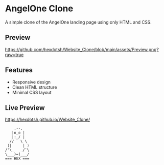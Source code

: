 # AngelOne Clone
A simple clone of the AngelOne landing page using only HTML and CSS.
## Preview
https://github.com/hexdotsh/Website_Clone/blob/main/assets/Preview.png?raw=true
## Features
- Responsive design
- Clean HTML structure
- Minimal CSS layout
## Live Preview 
https://hexdotsh.github.io/Website_Clone/

        .--.
       |o_o |
       |:_/ |
      //   \ \
     (|     | )
    /'\_   _/`\
    \___)=(___/
    === HEX ===

